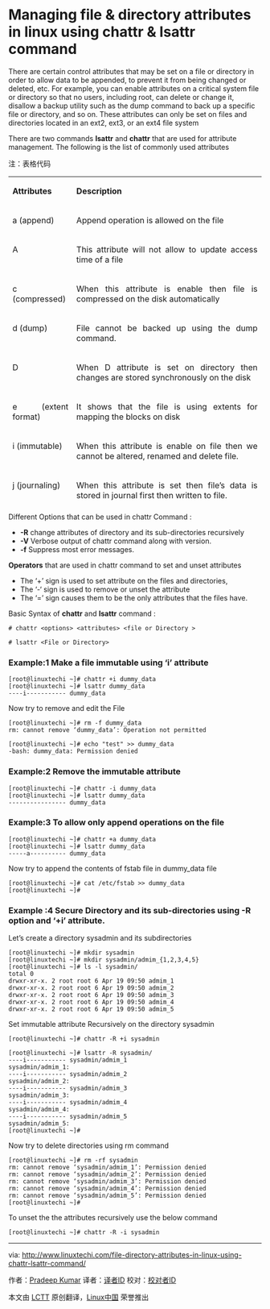 Managing file & directory attributes in linux using chattr & lsattr command
================================================================================
There are certain control attributes that may be set on a file or directory in order to allow data to be appended, to prevent it from being changed or deleted, etc. For example, you can enable attributes on a critical system file or directory so that no users, including root, can delete or change it, disallow a backup utility such as the dump command to back up a specific file or directory, and so on. These attributes can only be set on files and directories located in an ext2, ext3, or an ext4 file system

There are two commands **lsattr** and **chattr** that are used for attribute management. The following is the list of commonly used attributes

注：表格代码
<table width="482" cellspacing="0" cellpadding="4" style="height: 651px">
<colgroup>
<col width="112">
<col width="514"> </colgroup>
<tbody>
<tr valign="top">
<td width="112">
<p align="justify" class="western"><b>Attributes</b></p>
</td>
<td width="514">
<p align="justify" class="western"><b>Description</b></p>
</td>
</tr>
<tr valign="top">
<td width="112">
<p align="justify" class="western">a (append)</p>
</td>
<td width="514">
<p align="justify" class="western">Append operation is allowed on the file</p>
</td>
</tr>
<tr valign="top">
<td width="112">
<p align="justify" class="western">A</p>
</td>
<td width="514">
<p align="justify" class="western">This attribute will not allow to update access time of a file</p>
</td>
</tr>
<tr valign="top">
<td width="112">
<p align="justify" class="western">c (compressed)</p>
</td>
<td width="514">
<p align="justify" class="western">When this attribute is enable then file is compressed on the disk automatically</p>
</td>
</tr>
<tr valign="top">
<td width="112">
<p align="justify" class="western">d (dump)</p>
</td>
<td width="514">
<p align="justify" class="western">File cannot be backed up using the dump command.</p>
</td>
</tr>
<tr valign="top">
<td width="112">
<p align="justify" class="western">D</p>
</td>
<td width="514">
<p align="justify" class="western">When D attribute is set on directory then changes are stored synchronously on the disk</p>
</td>
</tr>
<tr valign="top">
<td width="112">
<p align="justify" class="western">e (extent format)</p>
</td>
<td width="514">
<p align="justify" class="western">It shows that the file is using extents for mapping the blocks on disk</p>
</td>
</tr>
<tr valign="top">
<td width="112">
<p align="justify" class="western">i (immutable)</p>
</td>
<td width="514">
<p align="justify" class="western">When this attribute is enable on file then we cannot be altered, renamed and delete file.</p>
</td>
</tr>
<tr valign="top">
<td width="112">
<p align="justify" class="western">j (journaling)</p>
</td>
<td width="514">
<p align="justify" class="western">When this attribute is set then file’s data is stored in journal first then written to file.</p>
</td>
</tr>
<tr valign="top">
<td width="112">
<p align="justify" class="western">S (synchronous)</p>
</td>
<td width="514">
<p align="justify" class="western">When this attribute is set , then changes or modifications are stored synchronously on the disk</p>
</td>
</tr>
</tbody>
</table>

Different Options that can be used in chattr Command :

- **-R** change attributes of directory and its sub-directories recursively
- **-V** Verbose output of chattr command along with version.
- **-f** Suppress most error messages.

**Operators** that are used in chattr command to set and unset attributes

- The ‘+’ sign is used to set attribute on the files and directories,
- The ‘-‘ sign is used to remove or unset the attribute
- The ‘=’ sign causes them to be the only attributes that the files have.

Basic Syntax of **chattr** and **lsattr** command :

    # chattr <options> <attributes> <file or Directory >

    # lsattr <File or Directory>

### Example:1 Make a file immutable using ‘i’ attribute ###

    [root@linuxtechi ~]# chattr +i dummy_data
    [root@linuxtechi ~]# lsattr dummy_data
    ----i----------- dummy_data

Now try to remove and edit the File

    [root@linuxtechi ~]# rm -f dummy_data
    rm: cannot remove ‘dummy_data’: Operation not permitted
    
    [root@linuxtechi ~]# echo "test" >> dummy_data
    -bash: dummy_data: Permission denied

### Example:2 Remove the immutable attribute ###

    [root@linuxtechi ~]# chattr -i dummy_data
    [root@linuxtechi ~]# lsattr dummy_data
    ---------------- dummy_data

### Example:3 To allow only append operations on the file ###

    [root@linuxtechi ~]# chattr +a dummy_data
    [root@linuxtechi ~]# lsattr dummy_data
    -----a---------- dummy_data

Now try to append the contents of fstab file in dummy_data file

    [root@linuxtechi ~]# cat /etc/fstab >> dummy_data
    [root@linuxtechi ~]#

### Example :4 Secure Directory and its sub-directories using -R option and ‘+i’ attribute. ###

Let’s create a directory sysadmin and its subdirectories

    [root@linuxtechi ~]# mkdir sysadmin
    [root@linuxtechi ~]# mkdir sysadmin/admim_{1,2,3,4,5}
    [root@linuxtechi ~]# ls -l sysadmin/
    total 0
    drwxr-xr-x. 2 root root 6 Apr 19 09:50 admim_1
    drwxr-xr-x. 2 root root 6 Apr 19 09:50 admim_2
    drwxr-xr-x. 2 root root 6 Apr 19 09:50 admim_3
    drwxr-xr-x. 2 root root 6 Apr 19 09:50 admim_4
    drwxr-xr-x. 2 root root 6 Apr 19 09:50 admim_5

Set immutable attribute Recursively on the directory sysadmin

    [root@linuxtechi ~]# chattr -R +i sysadmin
    
    [root@linuxtechi ~]# lsattr -R sysadmin/
    ----i----------- sysadmin/admim_1
    sysadmin/admim_1:
    ----i----------- sysadmin/admim_2
    sysadmin/admim_2:
    ----i----------- sysadmin/admim_3
    sysadmin/admim_3:
    ----i----------- sysadmin/admim_4
    sysadmin/admim_4:
    ----i----------- sysadmin/admim_5
    sysadmin/admim_5:
    [root@linuxtechi ~]#

Now try to delete directories using rm command

    [root@linuxtechi ~]# rm -rf sysadmin
    rm: cannot remove ‘sysadmin/admim_1’: Permission denied
    rm: cannot remove ‘sysadmin/admim_2’: Permission denied
    rm: cannot remove ‘sysadmin/admim_3’: Permission denied
    rm: cannot remove ‘sysadmin/admim_4’: Permission denied
    rm: cannot remove ‘sysadmin/admim_5’: Permission denied
    [root@linuxtechi ~]#

To unset the the attributes recursively use the below command

    [root@linuxtechi ~]# chattr -R -i sysadmin

--------------------------------------------------------------------------------

via: http://www.linuxtechi.com/file-directory-attributes-in-linux-using-chattr-lsattr-command/

作者：[Pradeep Kumar][a]
译者：[译者ID](https://github.com/译者ID)
校对：[校对者ID](https://github.com/校对者ID)

本文由 [LCTT](https://github.com/LCTT/TranslateProject) 原创翻译，[Linux中国](http://linux.cn/) 荣誉推出

[a]:http://www.linuxtechi.com/author/pradeep/